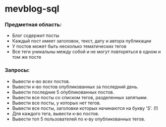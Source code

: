 # mevblog-sql

### Предметная область:

- Блог содержит посты
- Каждый пост имеет заголовок, текст, дату и автора публикации
- У постов может быть несколько тематических тегов
- Все теги уникальны между собой и не могут повторяться в одном и том же посте

### Запросы:

- Вывести к-во всех постов.
- Вывести к-во постов опубликованных за последний день.
- Вывести последние 5 опубликованных постов.
- Вывести все посты со списком тегов, разделенных запятыми.
- Вывести все посты, у которых нет тегов.
- Вывести все посты, заголовки которых начинаются на букву 'S'. (!)
- Для каждого тега, вывести к-во постов.
- Вывести топ 5 пользователей по к-ву опубликованных тегов.
